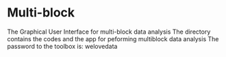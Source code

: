 # Multi-block
The Graphical User Interface for multi-block data analysis
The directory contains the codes and the app for peforming multiblock data analysis
The password to the toolbox is:   welovedata
